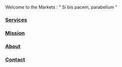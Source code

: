 
Welcome to the Markets : " Si bis pacem, parabellum "

### [Services](./services.md)

### [Mission](./mission.md)

### [About](./about.md)

### [Contact](./contact.md)
